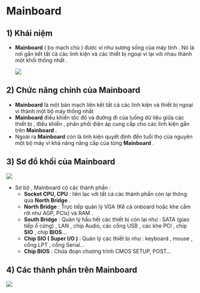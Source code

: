 # Mainboard
## **1) Khái niệm**
- **Mainboard** ( bo mạch chủ ) được ví như sương sống của máy tính . Nó là nơi gắn kết tất cả các linh kiện và các thiết bị ngoại vi lại với nhau thành một khối thống nhất .

    <img src=https://i.imgur.com/RgEMzWB.png>
## **2) Chức năng chính của Mainboard**
- **Mainboard** là một bản mạch liên kết tất cả các linh kiện và thiết bị ngoại vi thành một bộ máy thống nhất
- **Mainboard** điều khiển tốc độ  và đường đi của luồng dữ liệu giữa các thiết bị , điều khiển , phân phối điện áp cung cấp cho các linh kiện gắn trên **Mainboard** .
- Ngoài ra **Mainboard** còn là linh kiện quyết định đến tuổi thọ của nguyên một bộ máy vì khả năng nâng cấp của từng **Mainboard** .
## **3) Sơ đồ khối của Mainboard**
<img src=https://i.imgur.com/iieqtgg.png>

- Sơ bộ , Mainboard có các thành phần :
    - **Socket CPU, CPU** : liên lạc với tất cả các thành phần còn lại thông qua **North Bridge** .
    - **North Bridge** : Trực tiếp quản lý VGA (Kể cả onboard hoặc khe cắm rời như AGP, PCIx) và RAM .
    - **South Bridge** : Quản lý hầu hết các thiết bị còn lại như : SATA (giao tiếp ổ cứng) , LAN , chip Audio, các cổng USB , các khe PCI , chip **SIO** , chip **BIOS**…
    - **Chip SIO ( Super I/O )** : Quản lý các thiết bị như : keyboard , mouse , cổng LPT , cổng Serial…
    - **Chip BIOS** : Chứa đoạn chương trình CMOS SETUP, POST…
## **4) Các thành phần trên Mainboard**

<img src=https://i.imgur.com/Oxm9K1x.png>
